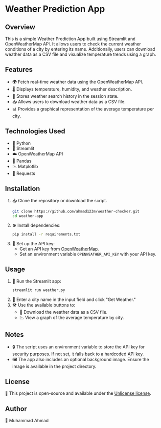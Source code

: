 # Weather Prediction App

## Overview
This is a simple Weather Prediction App built using Streamlit and OpenWeatherMap API. It allows users to check the current weather conditions of a city by entering its name. Additionally, users can download weather data as a CSV file and visualize temperature trends using a graph.

## Features
- 🌍 Fetch real-time weather data using the OpenWeatherMap API.
- 🌡️ Displays temperature, humidity, and weather description.
- 📌 Stores weather search history in the session state.
- 📥 Allows users to download weather data as a CSV file.
- 📊 Provides a graphical representation of the average temperature per city.

## Technologies Used
- 🐍 Python
- 🎨 Streamlit
- ☁️ OpenWeatherMap API
- 📝 Pandas
- 📉 Matplotlib
- 🔗 Requests

## Installation
1. 📥 Clone the repository or download the script.
   ```bash
   git clone https://github.com/ahmad123m/weather-checker.git
   cd weather-app
   ```
2. ⚙️ Install dependencies:
   ```bash
   pip install -r requirements.txt
   ```
3. 🔑 Set up the API key:
   - Get an API key from [OpenWeatherMap](https://openweathermap.org/).
   - Set an environment variable `OPENWEATHER_API_KEY` with your API key.

## Usage
1. 🚀 Run the Streamlit app:
   ```bash
   streamlit run weather.py
   ```
2. 🌆 Enter a city name in the input field and click "Get Weather."
3. 🛠️ Use the available buttons to:
   - 📂 Download the weather data as a CSV file.
   - 📉 View a graph of the average temperature by city.


## Notes
- 🔒 The script uses an environment variable to store the API key for security purposes. If not set, it falls back to a hardcoded API key.
- 🖼️ The app also includes an optional background image. Ensure the image is available in the project directory.

## License
📝 This project is open-source and available under the [Unlicense license](LICENSE).

## Author
👤 Muhammad Ahmad

